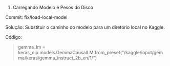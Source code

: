 1. Carregando Modelo e Pesos do Disco

Commit: fix/load-local-model

Solução: Substituir o caminho do modelo para um diretório local no Kaggle.

Código:

> gemma_lm = keras_nlp.models.GemmaCausalLM.from_preset("/kaggle/input/gemma/keras/gemma_instruct_2b_en/1/")

